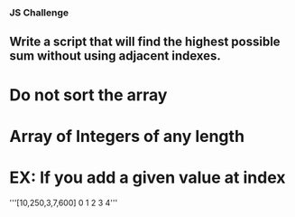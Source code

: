 ### JS Challenge

## Write a script that will find the highest possible sum without using adjacent indexes. 
# Do not sort the array
#	Array of Integers of any length
# EX: If you add a given value at index 
'''[10,250,3,7,600]
 		 0   1 2 3   4'''